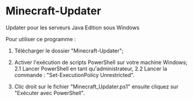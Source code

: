 # Minecraft-Updater
Updater pour les serveurs Java Edition sous Windows

Pour utiliser ce programme :
1) Télécharger le dossier "Minecraft-Updater";

2) Activer l'exécution de scripts PowerShell sur votre machine Windows;
    2.1 Lancer PowerShell en tant qu'administrateur,
    2.2 Lancer la commande : "Set-ExecutionPolicy Unrestricted".
     
3) Clic droit sur le fichier "Minecraft_Updater.ps1" ensuite cliquez sur "Exécuter avec PowerShell".
